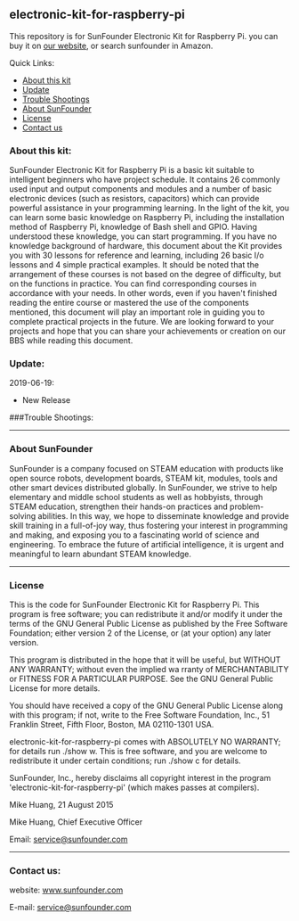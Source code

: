 ## electronic-kit-for-raspberry-pi
This repository is for SunFounder Electronic Kit for Raspberry Pi. you can buy it on [our website](https://www.sunfounder.com/), or search sunfounder in Amazon.

Quick Links:

 * [About this kit](#about_this_kit)
 * [Update](#update)
 * [Trouble Shootings](#trouble)
 * [About SunFounder](#about_sunfounder)
 * [License](#license)
 * [Contact us](#contact_us)

<a id="about_this_kit"></a>
### About this kit:
SunFounder Electronic Kit for Raspberry Pi is a basic kit suitable to intelligent beginners who have project schedule. It contains 26 commonly used input and output components and modules and a number of basic electronic devices (such as resistors, capacitors) which can provide powerful assistance in your programming learning. 
In the light of the kit, you can learn some basic knowledge on Raspberry Pi, including the installation method of Raspberry Pi, knowledge of Bash shell and GPIO. Having understood these knowledge, you can start programming.
If you have no knowledge background of hardware, this document about the Kit provides you with 30 lessons for reference and learning, including 26 basic I/o lessons and 4 simple practical examples. It should be noted that the arrangement of these courses is not based on the degree of difficulty, but on the functions in practice. You can find corresponding courses in accordance with your needs. In other words, even if you haven't finished reading the entire course or mastered the use of the components mentioned, this document will play an important role in guiding you to complete practical projects in the future.
We are looking forward to your projects and hope that you can share your achievements or creation on our BBS while reading this document.

<a id="update"></a>
### Update:
2019-06-19:
 - New Release

<a id="trouble"></a>
###Trouble Shootings:

----------------------------------------------
<a id="about_sunfounder"></a>
### About SunFounder
SunFounder is a company focused on STEAM education with products like open source robots, development boards, STEAM kit, modules, tools and other smart devices distributed globally. In SunFounder, we strive to help elementary and middle school students as well as hobbyists, through STEAM education, strengthen their hands-on practices and problem-solving abilities. In this way, we hope to disseminate knowledge and provide skill training in a full-of-joy way, thus fostering your interest in programming and making, and exposing you to a fascinating world of science and engineering. To embrace the future of artificial intelligence, it is urgent and meaningful to learn abundant STEAM knowledge.

----------------------------------------------
<a id="license"></a>
### License
This is the code for SunFounder Electronic Kit for Raspberry Pi.
This program is free software; you can redistribute it and/or modify it under the terms of the GNU General Public License as published by the Free Software Foundation; either version 2 of the License, or (at your option) any later version.

This program is distributed in the hope that it will be useful, but WITHOUT ANY WARRANTY; without even the implied wa rranty of MERCHANTABILITY or FITNESS FOR A PARTICULAR PURPOSE. See the GNU General Public License for more details.

You should have received a copy of the GNU General Public License along with this program; if not, write to the Free Software Foundation, Inc., 51 Franklin Street, Fifth Floor, Boston, MA 02110-1301 USA.

electronic-kit-for-raspberry-pi comes with ABSOLUTELY NO WARRANTY; for details run ./show w. This is free software, and you are welcome to redistribute it under certain conditions; run ./show c for details.

SunFounder, Inc., hereby disclaims all copyright interest in the program 'electronic-kit-for-raspberry-pi' (which makes passes at compilers).

Mike Huang, 21 August 2015

Mike Huang, Chief Executive Officer

Email: service@sunfounder.com

----------------------------------------------
<a id="contact_us"></a>
### Contact us:
website:
    www.sunfounder.com

E-mail:
    service@sunfounder.com
